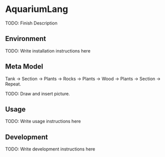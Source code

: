 # AquariumLang

TODO: Finish Description

## Environment

TODO: Write installation instructions here

## Meta Model

Tank -> Section -> Plants
                -> Rocks -> Plants
                -> Wood -> Plants
                -> Section -> Repeat.

TODO: Draw and insert picture.

## Usage

TODO: Write usage instructions here

## Development

TODO: Write development instructions here


